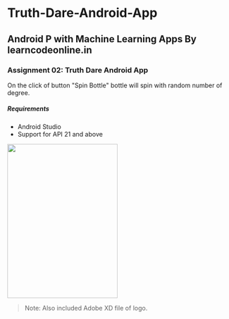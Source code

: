 # Truth-Dare-Android-App
## Android P with Machine Learning Apps By learncodeonline.in
### Assignment 02: Truth Dare Android App

On the click of button "Spin Bottle" bottle will spin with random number of degree.

##### Requirements
- Android Studio
- Support for API 21 and above 

<img src="TruthDareGif.gif" width="250" height="350" />

>Note: Also included Adobe XD file of logo.
